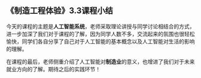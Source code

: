 ## 《制造工程体验》3.3课程小结

今天的课程的主题是**人工智能系统**，老师采取理论讲授与同学讨论相结合的方式，进一步加深了我们对于课程的了解，因为同学人数不多，交流起来的氛围也很轻松愉快，同学们各自分享了自己对于人工智能的基本概念以及人工智能对生活的影响的理解。

在课程的最后，老师侧重介绍了人工智能对**制造业**的意义，也增进了我们对于未来就业方向的了解。期待之后的实践环节！
